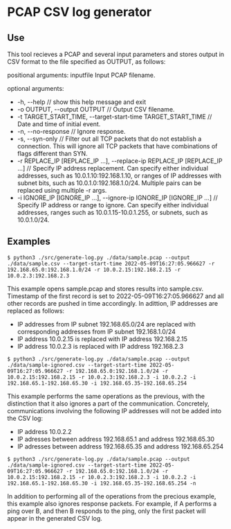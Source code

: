 # PCAP CSV log generator

## Use

This tool recieves a PCAP and several input parameters and stores output in CSV format to the file specified as OUTPUT, as follows:

positional arguments:
  inputfile             Input PCAP filename.

optional arguments:
  * -h, --help // show this help message and exit
  * -o OUTPUT, --output OUTPUT // Output CSV filename.
  * -t TARGET_START_TIME, --target-start-time TARGET_START_TIME // Date and time of initial event.
  * -n, --no-response // Ignore response.
  * -s, --syn-only // Filter out all TCP packets that do not establish a connection. This will ignore all TCP packets that have combinations of flags different than SYN.
  * -r REPLACE_IP [REPLACE_IP ...], --replace-ip REPLACE_IP [REPLACE_IP ...] // Specify IP address replacement. Can specify either individual addresses, such as 10.0.1.10:192.168.1.10, or ranges of IP addresses with subnet bits, such as 10.0.1.0:192.168.1.0/24. Multiple pairs can be replaced using multiple -r args.
  * -i IGNORE_IP [IGNORE_IP ...], --ignore-ip IGNORE_IP [IGNORE_IP ...] // Specify IP address or range to ignore. Can specify either individual addresses, ranges such as 10.0.1.15-10.0.1.255, or subnets, such as 10.0.1.0/24.

## Examples

```console
$ python3 ./src/generate-log.py ./data/sample.pcap --output ./data/sample.csv --target-start-time 2022-05-09T16:27:05.966627 -r 192.168.65.0:192.168.1.0/24 -r 10.0.2.15:192.168.2.15 -r 10.0.2.3:192.168.2.3
```

This example opens sample.pcap and stores results into sample.csv. Timestamp of the first record is set to 2022-05-09T16:27:05.966627 and all other records are pushed in time accordingly. In adittion, IP addresses are replaced as follows:
* IP addresses from IP subnet 192.168.65.0/24 are replaced with corresponding addresses from IP subnet 192.168.1.0/24
* IP address 10.0.2.15 is replaced with IP address 192.168.2.15
* IP address 10.0.2.3 is replaced with IP address 192.168.2.3

```console
$ python3 ./src/generate-log.py ./data/sample.pcap --output ./data/sample-ignored.csv --target-start-time 2022-05-09T16:27:05.966627 -r 192.168.65.0:192.168.1.0/24 -r 10.0.2.15:192.168.2.15 -r 10.0.2.3:192.168.2.3 -i 10.0.2.2 -i 192.168.65.1-192.168.65.30 -i 192.168.65.35-192.168.65.254
```

This example performs the same operations as the previous, with the distinction that it also ignores a part of the communication. Concretely, communications involving the following IP addresses will not be added into the CSV log:
* IP address 10.0.2.2
* IP adresses between address 192.168.65.1 and address 192.168.65.30
* IP adresses between address 192.168.65.35 and address 192.168.65.254

```console
$ python3 ./src/generate-log.py ./data/sample.pcap --output ./data/sample-ignored.csv --target-start-time 2022-05-09T16:27:05.966627 -r 192.168.65.0:192.168.1.0/24 -r 10.0.2.15:192.168.2.15 -r 10.0.2.3:192.168.2.3 -i 10.0.2.2 -i 192.168.65.1-192.168.65.30 -i 192.168.65.35-192.168.65.254 -n
```

In addition to performing all of the operations from the precious example, this example also ignores response packets. For example, if A performs a ping over B, and then B responds to the ping, only the first packet will appear in the generated CSV log.
